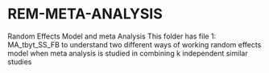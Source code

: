 # REM-META-ANALYSIS
Random Effects Model and meta Analysis
This folder has file 1: MA_tbyt_SS_FB to understand two different ways of working random effects model when meta analysis is 
studied in combining k independent similar studies
